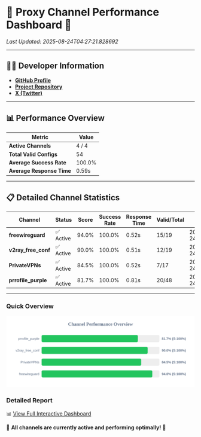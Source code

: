 # 🌟 Proxy Channel Performance Dashboard 🌟

_Last Updated: 2025-08-24T04:27:21.828692_

---

## 👩‍💻 Developer Information

- **[GitHub Profile](https://github.com/4n0nymou3)**  
- **[Project Repository](https://github.com/4n0nymou3/multi-proxy-config-fetcher)**  
- **[X (Twitter)](https://x.com/4n0nymou3)**  

---

## 📊 Performance Overview

| Metric                | Value       |
|-----------------------|-------------|
| **Active Channels**   | 4 / 4       |
| **Total Valid Configs** | 54          |
| **Average Success Rate** | 100.0%      |
| **Average Response Time** | 0.59s       |

---

## 📋 Detailed Channel Statistics

| Channel          | Status     | Score  | Success Rate | Response Time | Valid/Total | Last Success               |
|------------------|------------|--------|--------------|---------------|-------------|----------------------------|
| **freewireguard**  | ✅ Active  | 94.0%  | 100.0% | 0.52s         | 15/19       | 2025-08-24T04:27:21.826988 |
| **v2ray_free_conf**  | ✅ Active  | 90.0%  | 100.0% | 0.51s         | 12/19       | 2025-08-24T04:27:20.729065 |
| **PrivateVPNs**  | ✅ Active  | 84.5%  | 100.0% | 0.52s         | 7/17       | 2025-08-24T04:27:21.281947 |
| **prrofile_purple**  | ✅ Active  | 81.7%  | 100.0% | 0.81s         | 20/48       | 2025-08-24T04:27:20.159622 |

---

### Quick Overview
<div align="center">
  <a href="https://raw.githubusercontent.com/nullluser/NullRepo/refs/heads/main/assets/channel_stats_chart.svg">
    <img src="https://raw.githubusercontent.com/nullluser/NullRepo/refs/heads/main/assets/channel_stats_chart.svg" alt="Source Performance Statistics" width="800">
  </a>
</div>

### Detailed Report
📊 [View Full Interactive Dashboard](https://htmlpreview.github.io/?https://github.com/nullluser/NullRepo/blob/main/assets/performance_report.html)

🎉 **All channels are currently active and performing optimally!** 🎉
